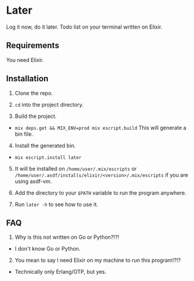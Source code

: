 # Later
Log it now, do it later. Todo list on your terminal written on Elixir.

## Requirements

You need Elixir.

## Installation

1. Clone the repo.

2. `cd` into the project directory.
   
3. Build the project.
- `mix deps.get && MIX_ENV=prod mix escript.build` This will generate a bin file. 

4. Install the generated bin.
- `mix escript.install later`

5. It will be installed on `/home/user/.mix/escripts` or `/home/user/.asdf/installs/elixir/<version>/.mix/escripts` if you are using asdf-vm.

6. Add the directory to your `$PATH` variable to run the program anywhere.

7. Run `later -h` to see how to use it.

## FAQ

1. Why is this not written on Go or Python?!?!
- I don't know Go or Python.

2. You mean to say I need Elixir on my machine to run this program!?!?
- Technically only Erlang/OTP, but yes.